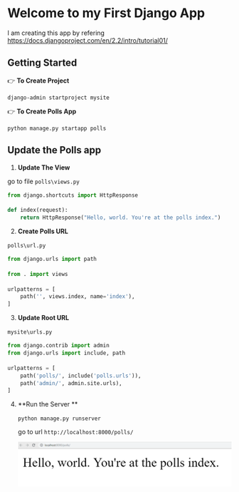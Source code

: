 # Welcome to my First Django App

I am creating this app by refering https://docs.djangoproject.com/en/2.2/intro/tutorial01/

## Getting Started

👉 **To Create Project**

`django-admin startproject mysite`

👉 **To Create Polls App**

`python manage.py startapp polls`

## Update the Polls app

1. **Update The View**

go to file `polls\views.py`

```py
from django.shortcuts import HttpResponse

def index(request):
    return HttpResponse("Hello, world. You're at the polls index.")

```

2. **Create Polls URL**

`polls\url.py`

```py
from django.urls import path

from . import views

urlpatterns = [
    path('', views.index, name='index'),
]
```

3. **Update Root URL**

`mysite\urls.py`

```py
from django.contrib import admin
from django.urls import include, path

urlpatterns = [
    path('polls/', include('polls.urls')),
    path('admin/', admin.site.urls),
]

```

4. **Run the Server **
   
   `python manage.py runserver`

   go to url `http://localhost:8000/polls/`

   ![My app running](https://github.com/rupeshtiwari/django-first-app/blob/master/docs/my%20first%20app%20running.PNG)